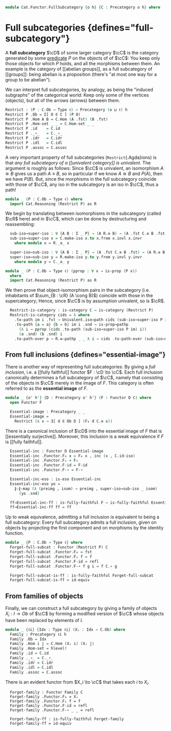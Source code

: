 <!--
```agda
open import Cat.Functor.Properties
open import Cat.Prelude
```
-->

```agda
module Cat.Functor.FullSubcategory {o h} {C : Precategory o h} where
```

<!--
```agda
import Cat.Reasoning C as C
open Precategory
private variable
  ℓ : Level
```
-->

# Full subcategories {defines="full-subcategory"}

A **full subcategory** $\cD$ of some larger category $\cC$ is the
category generated by some [predicate] $P$ on the objects of of
$\cC$: You keep only those objects for which $P$ holds, and all the
morphisms between them. An example is the category of [[abelian groups]], as
a full subcategory of [[groups]]: being abelian is a proposition (there's
"at most one way for a group to be abelian").

[predicate]: 1Lab.HLevel.html#is-prop

We can interpret full subcategories, by analogy, as being the "induced
subgraphs" of the categorical world: Keep only some of the vertices
(objects), but all of the arrows (arrows) between them.

```agda
Restrict : (P : C.Ob → Type ℓ) → Precategory (o ⊔ ℓ) h
Restrict P .Ob = Σ[ O ∈ C ] (P O)
Restrict P .Hom A B = C.Hom (A .fst) (B .fst)
Restrict P .Hom-set _ _ = C.Hom-set _ _
Restrict P .id    = C.id
Restrict P ._∘_   = C._∘_
Restrict P .idr   = C.idr
Restrict P .idl   = C.idl
Restrict P .assoc = C.assoc
```

A very important property of full subcategories (`Restrict`{.Agda}ions)
is that _any full subcategory of a [[univalent category]] is univalent_. The
argument is roughly as follows: Since $\cC$ is univalent, an
isomorphism $A \cong B$ gives us a path $A \equiv B$, so in particular
if we know $A \cong B$ and $P(A)$, then we have $P(B)$. But, since the
morphisms in the full subcategory coincide with those of $\cC$, any
iso in the subcategory is an iso in $\cC$, thus a path!

```agda
module _ (P : C.Ob → Type ℓ) where
  import Cat.Reasoning (Restrict P) as R
```

We begin by translating between isomorphisms in the subcategory (called
$\cR$ here) and in $\cC$, which can be done by destructuring and
reassembling:

```agda
  sub-iso→super-iso : ∀ {A B : Σ _ P} → (A R.≅ B) → (A .fst C.≅ B .fst)
  sub-iso→super-iso x = C.make-iso x.to x.from x.invl x.invr
    where module x = R._≅_ x

  super-iso→sub-iso : ∀ {A B : Σ _ P} → (A .fst C.≅ B .fst) → (A R.≅ B)
  super-iso→sub-iso y = R.make-iso y.to y.from y.invl y.invr
    where module y = C._≅_ y
```

<!--
```agda
  sub-inv→super-inv
    : ∀ {A B : Σ _ P} {f : R.Hom A B}
    → R.is-invertible {A} {B} f
    → C.is-invertible f
  sub-inv→super-inv f-inv = C.make-invertible inv invl invr
    where open R.is-invertible f-inv

  super-inv→sub-inv
    : ∀ {A B : Σ _ P} {f : R.Hom A B}
    → C.is-invertible f
    → R.is-invertible {A} {B} f
  super-inv→sub-inv f-inv = R.make-invertible inv invl invr
    where open C.is-invertible f-inv

```
-->

```agda
module _ (P : C.Ob → Type ℓ) (pprop : ∀ x → is-prop (P x))
  where
  import Cat.Reasoning (Restrict P) as R
```

We then prove that object-isomorphism pairs in the subcategory (i.e.
inhabitants of $\sum_{B : \cR} (A \cong B)$) coincide with those in
the supercategory; Hence, since $\cC$ is by assumption univalent, so
is $\cR$.

```agda
  Restrict-is-category : is-category C → is-category (Restrict P)
  Restrict-is-category cids = λ where
    .to-path im i .fst → Univalent.iso→path cids (sub-iso→super-iso P im) i
    .to-path {a = a} {b = b} im i .snd → is-prop→pathp
      (λ i → pprop (cids .to-path (sub-iso→super-iso P im) i))
      (a .snd) (b .snd) i
    .to-path-over p → R.≅-pathp _ _ λ i → cids .to-path-over (sub-iso→super-iso P p) i .C.to
```

## From full inclusions {defines="essential-image"}

There is another way of representing full subcategories: By giving a
_full inclusion_, i.e. a [[fully faithful]] functor $F : \cD \to
\cC$. Each full inclusion canonically determines a full subcategory
of $\cC$, namely that consisting of the objects in $\cC$ merely in
the image of $F$. This category is often referred to as the
**essential image** of $F$.

```agda
module _ {o' h'} {D : Precategory o' h'} (F : Functor D C) where
  open Functor F

  Essential-image : Precategory _ _
  Essential-image =
    Restrict (λ x → ∃[ d ∈ Ob D ] (F₀ d C.≅ x))
```

<!--
```agda
  Essential-image-is-category : is-category C → is-category Essential-image
  Essential-image-is-category cat = Restrict-is-category _ (λ _ → hlevel 1) cat
```
-->

There is a canonical inclusion of $\cD$ into the essential image of
$F$ that is [[essentially surjective]]. Moreover, this inclusion
is a weak equivalence if $F$ is [[fully faithful]].

```agda
  Essential-inc : Functor D Essential-image
  Essential-inc .Functor.F₀ x = F₀ x , inc (x , C.id-iso)
  Essential-inc .Functor.F₁ = F₁
  Essential-inc .Functor.F-id = F-id
  Essential-inc .Functor.F-∘ = F-∘

  Essential-inc-eso : is-eso Essential-inc
  Essential-inc-eso yo =
    ∥-∥-map (λ (preimg , isom) → preimg , super-iso→sub-iso _ isom)
      (yo .snd)

  ff→Essential-inc-ff : is-fully-faithful F → is-fully-faithful Essential-inc
  ff→Essential-inc-ff ff = ff
```

Up to weak equivalence, admitting a full inclusion is equivalent to
being a full subcategory: Every full subcategory admits a full
inclusion, given on objects by projecting the first component and on
morphisms by the identity function.

```agda
module _ {P : C.Ob → Type ℓ} where
  Forget-full-subcat : Functor (Restrict P) C
  Forget-full-subcat .Functor.F₀ = fst
  Forget-full-subcat .Functor.F₁ f = f
  Forget-full-subcat .Functor.F-id = refl
  Forget-full-subcat .Functor.F-∘ f g i = f C.∘ g

  Forget-full-subcat-is-ff : is-fully-faithful Forget-full-subcat
  Forget-full-subcat-is-ff = id-equiv
```

## From families of objects

Finally, we can construct a full subcategory by giving a family of
objects $X_i : I \to Ob$ of $\cC$ by forming a modified version of
$\cC$ whose objects have been replaced by elements of $I$.

```agda
module _ {ℓi} {Idx : Type ℓi} (Xᵢ : Idx → C.Ob) where
  Family : Precategory ℓi h
  Family .Ob = Idx
  Family .Hom i j = C.Hom (Xᵢ i) (Xᵢ j)
  Family .Hom-set = hlevel!
  Family .id = C.id
  Family ._∘_ = C._∘_
  Family .idr = C.idr
  Family .idl = C.idl
  Family .assoc = C.assoc
```

There is an evident functor from $X_i \to \cC$ that takes each $i$ to 
$X_i$.

```
  Forget-family : Functor Family C
  Forget-family .Functor.F₀ = Xᵢ
  Forget-family .Functor.F₁ f = f
  Forget-family .Functor.F-id = refl
  Forget-family .Functor.F-∘ _ _ = refl

  Forget-family-ff : is-fully-faithful Forget-family
  Forget-family-ff = id-equiv
```
